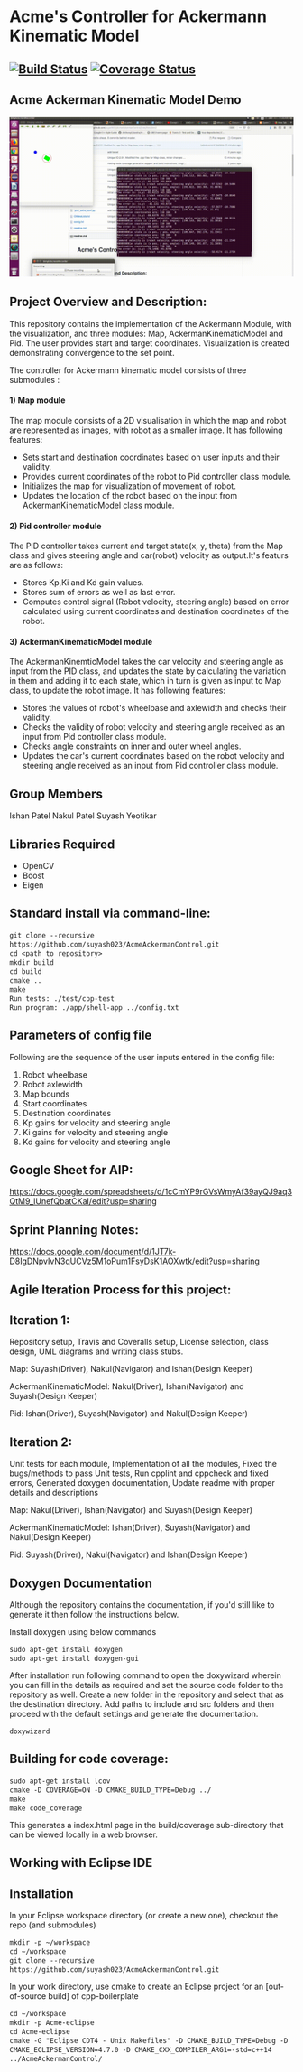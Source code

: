 # Acme's Controller for Ackermann Kinematic Model

[![Build Status](https://travis-ci.org/suyash023/AcmeAckermanControl.svg?branch=iteration2)](https://travis-ci.org/suyash023/AcmeAckermanControl)
[![Coverage Status](https://coveralls.io/repos/github/suyash023/AcmeAckermanControl/badge.svg?branch=iteration2)](https://coveralls.io/github/suyash023/AcmeAckermanControl?branch=iteration2)
---
## Acme Ackerman Kinematic Model Demo  
![Acme Controller Demo](demoVideo/Acme.gif)

## Project Overview and Description:

This repository contains the implementation of the Ackermann Module, with the visualization, and three modules: Map, AckermanKinematicModel and Pid.  The user provides start and target coordinates. Visualization is created demonstrating convergence to the set point.   

The controller for Ackermann kinematic model consists of three submodules : 

#### 1) Map module
 The map module consists of a 2D visualisation in which the map and robot are represented as images, with robot as a smaller image. It has following features:
- Sets start and destination coordinates based on user inputs and their validity.
- Provides current coordinates of the robot to Pid controller class module.
- Initializes the map for visualization of movement of robot.
- Updates the location of the robot based on the input from AckermanKinematicModel class module.

#### 2) Pid controller module
The PID controller takes current and target state(x, y, theta) from the Map class and gives steering angle and car(robot) velocity as output.It's featurs are as follows:
- Stores Kp,Ki and Kd gain values. 
- Stores sum of errors as well as last error.
- Computes control signal (Robot velocity, steering angle) based on error calculated using current coordinates and destination coordinates of the robot.

#### 3) AckermanKinematicModel module
The AckermanKinemticModel takes the car velocity and steering angle as input from the PID class, and updates the state by calculating the variation in them and adding it to each state, which in turn is given as input to Map class, to update the robot image. It has following features:
- Stores the values of robot's wheelbase and axlewidth and checks their validity.
- Checks the validity of robot velocity and steering angle received as an input from Pid controller class module.
- Checks angle constraints on inner and outer wheel angles.
- Updates the car's current coordinates based on the robot velocity and steering angle received as an input from Pid controller class module.

## Group Members

Ishan Patel
Nakul Patel
Suyash Yeotikar

## Libraries Required
- OpenCV
- Boost
- Eigen

## Standard install via command-line:
```
git clone --recursive https://github.com/suyash023/AcmeAckermanControl.git
cd <path to repository>
mkdir build
cd build
cmake ..
make
Run tests: ./test/cpp-test
Run program: ./app/shell-app ../config.txt
```
## Parameters of config file
Following are the sequence of the user inputs entered in the config file:
1) Robot wheelbase 
2) Robot axlewidth
3) Map bounds
4) Start coordinates
5) Destination coordinates
6) Kp gains for velocity and steering angle
7) Ki gains for velocity and steering angle
8) Kd gains for velocity and steering angle

## Google Sheet for AIP: 

https://docs.google.com/spreadsheets/d/1cCmYP9rGVsWmyAf39ayQJ9aq3QtM9_lUnefQbatCKaI/edit?usp=sharing


## Sprint Planning Notes:

https://docs.google.com/document/d/1JT7k-D8IgDNpvIvN3qUCVz5M1oPum1FsyDsK1AOXwtk/edit?usp=sharing



## Agile Iteration Process for this project:

## Iteration 1:
Repository setup, Travis and Coveralls setup, License selection,
class design, UML diagrams and writing class stubs.

Map: Suyash(Driver), Nakul(Navigator) and Ishan(Design Keeper)

AckermanKinematicModel: Nakul(Driver), Ishan(Navigator) and Suyash(Design Keeper)

Pid: Ishan(Driver), Suyash(Navigator) and Nakul(Design Keeper)

## Iteration 2:
Unit tests for each module, Implementation of all the modules, Fixed the bugs/methods to pass Unit tests, Run cpplint and cppcheck and fixed errors, Generated doxygen documentation, Update readme with proper details and descriptions   

Map: Nakul(Driver), Ishan(Navigator) and Suyash(Design Keeper)

AckermanKinematicModel: Ishan(Driver), Suyash(Navigator) and Nakul(Design Keeper)


Pid: Suyash(Driver), Nakul(Navigator) and Ishan(Design Keeper)


## Doxygen Documentation

Although the repository contains the documentation, if you'd still like to generate it then follow the instructions below.

Install doxygen using below commands
```
sudo apt-get install doxygen
sudo apt-get install doxygen-gui
```
After installation run following command to open the doxywizard wherein you can fill in the details as required and set the source code folder to the repository as well. Create a new folder in the repository and select that as the destination directory. Add paths to include and src folders and then proceed with the default settings and generate the documentation.
```
doxywizard
```



## Building for code coverage:
```
sudo apt-get install lcov
cmake -D COVERAGE=ON -D CMAKE_BUILD_TYPE=Debug ../
make
make code_coverage
```
This generates a index.html page in the build/coverage sub-directory that can be viewed locally in a web browser.

## Working with Eclipse IDE ##
## Installation

In your Eclipse workspace directory (or create a new one), checkout the repo (and submodules)
```
mkdir -p ~/workspace
cd ~/workspace
git clone --recursive https://github.com/suyash023/AcmeAckermanControl.git
```
In your work directory, use cmake to create an Eclipse project for an [out-of-source build] of cpp-boilerplate

```
cd ~/workspace
mkdir -p Acme-eclipse
cd Acme-eclipse
cmake -G "Eclipse CDT4 - Unix Makefiles" -D CMAKE_BUILD_TYPE=Debug -D CMAKE_ECLIPSE_VERSION=4.7.0 -D CMAKE_CXX_COMPILER_ARG1=-std=c++14 ../AcmeAckermanControl/
```






